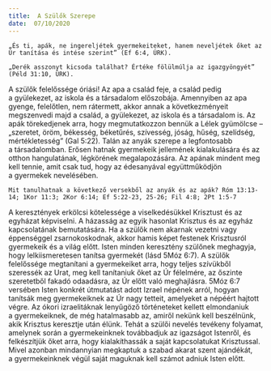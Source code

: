 ```yaml
---
title:  A Szülők Szerepe
date:  07/10/2020
---
```


`„És ti, apák, ne ingereljétek gyermekeiteket, hanem neveljétek őket az Úr tanítása és intése szerint” (Ef 6:4, ÚRK).`

`„Derék asszonyt kicsoda találhat? Értéke fölülmúlja az igazgyöngyét” (Péld 31:10, ÚRK).`

A szülők felelőssége óriási! Az apa a család feje, a család pedig a gyülekezet, az iskola és a társadalom előszobája. Amennyiben az apa gyenge, felelőtlen, nem rátermett, akkor annak a következményeit megszenvedi majd a család, a gyülekezet, az iskola és a társadalom is. Az apák törekedjenek arra, hogy megmutatkozzon bennük a Lélek gyümölcse – „szeretet, öröm, békesség, béketűrés, szívesség, jóság, hűség, szelídség, mértékletesség” (Gal 5:22). Talán az anyák szerepe a legfontosabb a társadalomban. Erősen hatnak gyermekeik jellemének kialakulására és az otthon hangulatának, légkörének megalapozására. Az apának mindent meg kell tennie, amit csak tud, hogy az édesanyával együttműködjön a gyermekek nevelésében.

`Mit tanulhatnak a következő versekből az anyák és az apák? Róm 13:13-14; 1Kor 11:3; 2Kor 6:14; Ef 5:22-23, 25-26; Fil 4:8; 2Pt 1:5-7`

A keresztények erkölcsi kötelessége a viselkedésükkel Krisztust és az egyházat képviselni. A házasság az egyik hasonlat Krisztus és az egyház kapcsolatának bemutatására. Ha a szülők nem akarnak vezetni vagy éppenséggel zsarnokoskodnak, akkor hamis képet festenek Krisztusról gyermekeik és a világ előtt. Isten minden keresztény szülőnek meghagyja, hogy lelkiismeretesen tanítsa gyermekét (lásd 5Móz 6:7). A szülők felelőssége megtanítani a gyermekeiket arra, hogy teljes szívükből szeressék az Urat, meg kell tanítaniuk őket az Úr félelmére, az őszinte szeretetből fakadó odaadásra, az Úr előtt való meghajlásra. 5Móz 6:7 versében Isten konkrét útmutatást adott Izrael népének arról, hogyan tanítsák meg gyermekeiknek az Úr nagy tetteit, amelyeket a népéért hajtott végre. Az ókori izraelitáknak lenyűgöző történeteket kellett elmondaniuk a gyermekeiknek, de még hatalmasabb az, amiről nekünk kell beszélnünk, akik Krisztus keresztje után élünk. Tehát a szülői nevelés tevékeny folyamat, amelynek során a gyermekeinknek továbbadjuk az igazságot Istenről, és felkészítjük őket arra, hogy kialakíthassák a saját kapcsolatukat Krisztussal. Mivel azonban mindannyian megkaptuk a szabad akarat szent ajándékát, a gyermekeinknek végül saját maguknak kell számot adniuk Isten előtt.